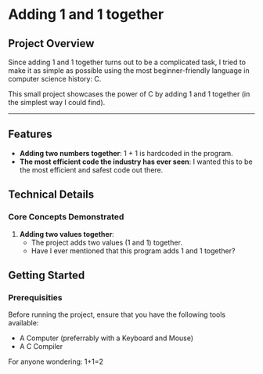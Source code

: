 # **Adding 1 and 1 together**
## **Project Overview**
Since adding 1 and 1 together turns out to be a complicated task, I tried to make it as simple as possible using the most beginner-friendly language in computer science history: C.

This small project showcases the power of C by adding 1 and 1 together (in the simplest way I could find).

---

## **Features**

- **Adding two numbers together**: 1 + 1 is hardcoded in the program.
- **The most efficient code the industry has ever seen**: I wanted this to be the most efficient and safest code out there.

## **Technical Details**

### **Core Concepts Demonstrated**

1. **Adding two values together**:
   - The project adds two values (1 and 1) together.
   - Have I ever mentioned that this program adds 1 and 1 together?

## **Getting Started**

### **Prerequisities**

Before running the project, ensure that you have the following tools available:

- A Computer (preferrably with a Keyboard and Mouse)
- A C Compiler

For anyone wondering: 1+1=2
